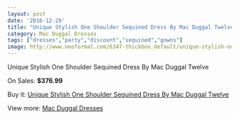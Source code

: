 ```yaml
---
layout: post
date: '2016-12-29'
title: "Unique Stylish One Shoulder Sequined Dress By Mac Duggal Twelve"
category: Mac Duggal Dresses
tags: ["dresses","party","discount","sequined","gowns"]
image: http://www.neoformal.com/6347-thickbox_default/unique-stylish-one-shoulder-sequined-dress-by-mac-duggal-twelve.jpg
---
```

Unique Stylish One Shoulder Sequined Dress By Mac Duggal Twelve

On Sales: **$376.99**
<a href="https://www.neoformal.com/en/mac-duggal-dresses/2315-unique-stylish-one-shoulder-sequined-dress-by-mac-duggal-twelve.html"><amp-img layout="responsive" width="600" height="600" src="//www.neoformal.com/6347-thickbox_default/unique-stylish-one-shoulder-sequined-dress-by-mac-duggal-twelve.jpg" alt="Unique Stylish One Shoulder Sequined Dress By Mac Duggal Twelve 0" /></a>
<a href="https://www.neoformal.com/en/mac-duggal-dresses/2315-unique-stylish-one-shoulder-sequined-dress-by-mac-duggal-twelve.html"><amp-img layout="responsive" width="600" height="600" src="//www.neoformal.com/6348-thickbox_default/unique-stylish-one-shoulder-sequined-dress-by-mac-duggal-twelve.jpg" alt="Unique Stylish One Shoulder Sequined Dress By Mac Duggal Twelve 1" /></a>

Buy it: [Unique Stylish One Shoulder Sequined Dress By Mac Duggal Twelve](https://www.neoformal.com/en/mac-duggal-dresses/2315-unique-stylish-one-shoulder-sequined-dress-by-mac-duggal-twelve.html "Unique Stylish One Shoulder Sequined Dress By Mac Duggal Twelve")

View more: [Mac Duggal Dresses](https://www.neoformal.com/en/18-mac-duggal-dresses "Mac Duggal Dresses")